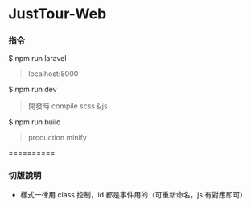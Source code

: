 # JustTour-Web

### 指令 ###

$ npm run laravel
> localhost:8000  

$ npm run dev
> 開發時 compile scss＆js

$ npm run build
> production minify

==========

### 切版說明 ###

* 樣式一律用 class 控制，id 都是事件用的（可重新命名，js 有對應即可）
